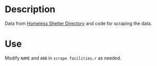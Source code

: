 # Description

Data from [Homeless Shelter Directory](https://www.homelessshelterdirectory.org/) and code for scraping the data.

# Use

Modify `NAME` and `ABB` in `scrape facilities.r` as needed.
